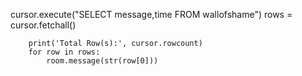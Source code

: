 cursor.execute("SELECT message,time FROM wallofshame")
        rows = cursor.fetchall()
 
        print('Total Row(s):', cursor.rowcount)
        for row in rows:
            room.message(str(row[0]))